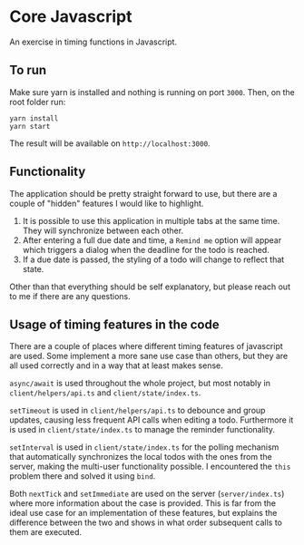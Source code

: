 # Core Javascript

An exercise in timing functions in Javascript.

## To run
Make sure yarn is installed and nothing is running on port `3000`. Then, on the root folder run:
```
yarn install
yarn start
```
The result will be available on `http://localhost:3000`.

## Functionality
The application should be pretty straight forward to use, but there are a couple of "hidden" features I would like to highlight.

1. It is possible to use this application in multiple tabs at the same time. They will synchronize between each other.
1. After entering a full due date and time, a `Remind me` option will appear which triggers a dialog when the deadline for the todo is reached.
1. If a due date is passed, the styling of a todo will change to reflect that state.

Other than that everything should be self explanatory, but please reach out to me if there are any questions.

## Usage of timing features in the code
There are a couple of places where different timing features of javascript are used. Some implement a more sane use case than others, but they are all used correctly and in a way that at least makes sense.

`async/await` is used throughout the whole project, but most notably in `client/helpers/api.ts` and `client/state/index.ts`.

`setTimeout` is used in `client/helpers/api.ts` to debounce and group updates, causing less frequent API calls when editing a todo. Furthermore it is used in `client/state/index.ts` to manage the reminder functionality.

`setInterval` is used in `client/state/index.ts` for the polling mechanism that automatically synchronizes the local todos with the ones from the server, making the multi-user functionality possible. I encountered the `this` problem there and solved it using `bind`.

Both `nextTick` and `setImmediate` are used on the server (`server/index.ts`) where more information about the case is provided. This is far from the ideal use case for an implementation of these features, but explains the difference between the two and shows in what order subsequent calls to them are executed.
